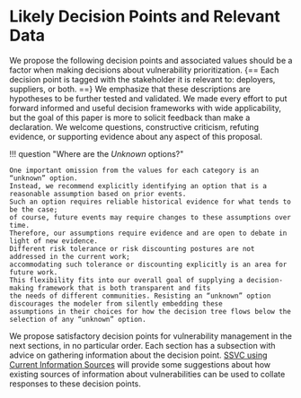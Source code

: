 # Likely Decision Points and Relevant Data

We propose the following decision points and associated values should be a factor when making decisions about
vulnerability prioritization.
{== Each decision point is tagged with the stakeholder it is relevant to: deployers, suppliers, or both. ==}
We emphasize that these descriptions are hypotheses to be further tested and validated.
We made every effort to put forward informed and useful decision frameworks with wide applicability,
but the goal of this paper is more to solicit feedback than make a declaration. We welcome questions,
constructive criticism, refuting evidence, or supporting evidence about any aspect of this proposal.

!!! question "Where are the _Unknown_ options?"

    One important omission from the values for each category is an “unknown” option.
    Instead, we recommend explicitly identifying an option that is a reasonable assumption based on prior events.
    Such an option requires reliable historical evidence for what tends to be the case;
    of course, future events may require changes to these assumptions over time.
    Therefore, our assumptions require evidence and are open to debate in light of new evidence.
    Different risk tolerance or risk discounting postures are not addressed in the current work;
    accommodating such tolerance or discounting explicitly is an area for future work.
    This flexibility fits into our overall goal of supplying a decision-making framework that is both transparent and fits
    the needs of different communities. Resisting an “unknown” option discourages the modeler from silently embedding these
    assumptions in their choices for how the decision tree flows below the selection of any “unknown” option.

We propose satisfactory decision points for vulnerability management in the next sections, in no particular order.
Each section has a subsection with advice on gathering information about the decision point.
[SSVC using Current Information Sources](#ssvc-using-current-information-sources) will provide some suggestions about how existing sources of information about vulnerabilities can be used to collate responses to these decision points.

